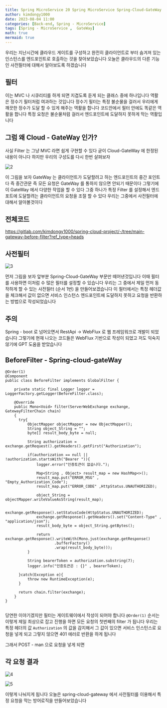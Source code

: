 ```yaml
---
title: Spring MicroService 20 Spring MicroService Spring-Cloud-GateWay 사전필터
author: kimdongy1000
date: 2023-08-04 11:00
categories: [Back-end, Spring - MicroService]
tags: [Spring - MicroService ,  GateWay]
math: true
mermaid: true
---
```


우리는 지난시간에 클라우드 게이트를 구성하고 완전히 클라이언트로 부터 숨겨져 있는 인스턴스를 엔드포인트로 호출하는 것을 찾아보았습니다 오늘은 클라우드의 다른 기능인 
사전필터에 대해서 알아보도록 하겠습니다 

## 필터
이는 MVC 나 시큐리티를 하게 되면 지겹도록 듣게 되는 클래스 중에 하나입니다 역활은 정수기 필터처럼 여과하는 것입니다 정수기 필터는 특정 불순물을 걸러서 우리에게 꺠끗한 정수가 도달 할 수 있게 해주는 역활을 합니다 코드안에서 필터 안에도 똑같은 역활을 합니다 특정 요청은 불순물처럼 걸러서 엔드포인트에 도달하지 못하게 막는 역활입니다 

## 그럼 왜 Cloud - GateWay 인가?
사실 Filter 는 그냥 MVC 라면 쉽게 구현할 수 있다 굳이 Cloud-GateWay 에 한정된 내용이 아니다 하지만 우리의 구성도를 다시 한번 살펴보자 

![2](https://github.com/user-attachments/assets/45e9868d-0049-47e6-81b8-c518ffbce3c6)

이 그림을 보자 GateWay 는 클라이언트가 도달할려고 하는 엔드포인트의 중간 포인트다 즉 중간관문 즉 모든 요청은 GateWay 를 통하지 않으면 안되기 때문이다 그렇기에 이 GateWay 에서 다양한 작업을 할 수 있다 그중 하나가 특정 Filter 를 설정해서 엔드포트에 도달할려는 클라이언트의 요청을 조절 할 수 있다 우리는 그중에서 사전필터에 대해서 알아볼것이다 

## 전체코드
<https://gitlab.com/kimdongy1000/spring-cloud-project/-/tree/main-gateway-before-filter?ref_type=heads>

## 사전필터
![3](https://github.com/user-attachments/assets/7bf48361-9bc5-42a2-819d-8bbeec9abe53)

먼저 그림을 보자 앞부분 Spring-Cloud-GateWay 부문만 떼어낸것입니다 이때 필터를 사용하면 이처럼 수 많은 필터를 설정할 수 있습니다 우리는 그 중에서 제일 먼저 동작하게 할 수 있는 사전필터 (순서 1번) 을 만들어보겠습니다 이 필터에서는 특정 헤더값을 체크해서 값이 없으면 서비스 인스턴스 엔드포인트에 도달하지 못하고 요청을 반환하는 방법으로 작성되었습니다 

## 주의 
Spring - boot 로 넘어오면서 RestApi -> WebFlux 로 웹 프레임워크로 개발이 되었습니다 그렇기에 현재 나오는 코드들은 WebFlux 기반으로 작성이 되었고 저도 익숙지 않기에 GPT 도움을 받았습니다 

## BeforeFilter - Spring-cloud-gateWay
```
@Order(1)
@Component
public class BeforeFilter implements GlobalFilter {

    private static final Logger logger = LoggerFactory.getLogger(BeforeFilter.class);

    @Override
    public Mono<Void> filter(ServerWebExchange exchange, GatewayFilterChain chain)
    {
      try{
          ObjectMapper objectMapper = new ObjectMapper();
          String object_String = "";
          byte[] result_body_byte = null;

          String authorization = exchange.getRequest().getHeaders().getFirst("Authorization");

          if(authorization == null || !authorization.startsWith("Bearer ")){
              logger.error("인증토큰이 없습니다.");

              Map<String , Object> result_map = new HashMap<>();
              result_map.put("ERROR_MSG" , "Empty_Authorization_Code");
              result_map.put("ERROR_CODE" ,HttpStatus.UNAUTHORIZED);

              object_String = objectMapper.writeValueAsString(result_map);

              exchange.getResponse().setStatusCode(HttpStatus.UNAUTHORIZED);
              exchange.getResponse().getHeaders().set("Content-Type" , "application/json");
              result_body_byte = object_String.getBytes();

              return exchange.getResponse().writeWith(Mono.just(exchange.getResponse()
                      .bufferFactory()
                      .wrap(result_body_byte)));
          }

          String bearerToken = authorization.substring(7);
          logger.info("인증토큰은 : {}" , bearerToken);

      }catch(Exception e){
          throw new RuntimeException(e);
      }

      return chain.filter(exchange);
    }
}


```
당연한 이야기겠지만 필터는 게이트웨이에서 작성이 되어야 합니다 `@Order(1)` 순서는 이렇게 제일 최상으로 잡고 진행을 하면 모든 요청의 첫번째의 filter 가 됩니다 
우리는 특정 헤더의 값 `Authorization` 의 값을 감지해서 그 값이 있으면 서비스 인스턴스로 요청을 넣게 되고 그렇지 않으면 401 에러로 반환을 하게 됩니다 

그래서 POST - man 으로 요청을 넣게 되면 

## 각 요청 결과

![4](https://github.com/user-attachments/assets/57f59742-680c-4968-80d3-a6bd714a563c)

![5](https://github.com/user-attachments/assets/b7653f44-efee-4e4b-ab04-8c22a639e3f6)



이렇게 나눠지게 됩니다 오늘은 spring-cloud-gateway 에서 사전필터를 이용해서 특정 요청을 막는 방어로직을 만들어보았습니다 